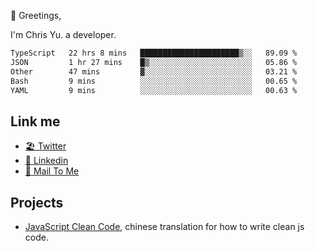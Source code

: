 👋 Greetings, 

I'm Chris Yu. a developer. 


<!--START_SECTION:waka-->

```txt
TypeScript   22 hrs 8 mins   ██████████████████████▒░░   89.09 %
JSON         1 hr 27 mins    █▒░░░░░░░░░░░░░░░░░░░░░░░   05.86 %
Other        47 mins         ▓░░░░░░░░░░░░░░░░░░░░░░░░   03.21 %
Bash         9 mins          ░░░░░░░░░░░░░░░░░░░░░░░░░   00.65 %
YAML         9 mins          ░░░░░░░░░░░░░░░░░░░░░░░░░   00.63 %
```

<!--END_SECTION:waka-->

## Link me

- [🏖️ Twitter](https://twitter.com/yuetong3yu)
- [🧳 Linkedin](https://www.linkedin.com/in/yuetong3yu)
- [📧 Mail To Me](mailto:yuetong3yu@gmail.com)


## Projects 

- [JavaScript Clean Code](https://js-clean-code-cn.vercel.app/), chinese translation for how to write clean js code.
